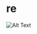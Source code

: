 # re

![Alt Text](https://steemitimages.com/DQmaH4sx698CSs38fncFv48MVCCB8f9u1JjjZ6D43uG7Hmj/voronoi-space-gif-1.gif)
